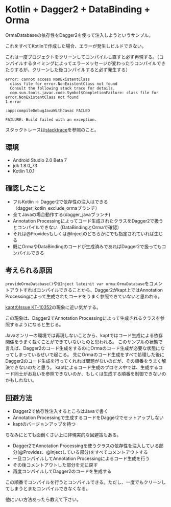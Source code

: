 # Kotlin + Dagger2 + DataBinding + Orma

OrmaDatabaseの依存性をDagger2を使って注入しようというサンプル。

これをすべてKotlinで作成した場合、エラーが発生しビルドできない。

これは一度プロジェクトをクリーンしてコンパイルし直すと必ず再現する。（コンパイルするタイミングによってエラーメッセージが変わったりコンパイルできたりするが、クリーンした後コンパイルすると必ず発生する）

```
error: cannot access NonExistentClass
  class file for error.NonExistentClass not found
  Consult the following stack trace for details.
  com.sun.tools.javac.code.Symbol$CompletionFailure: class file for error.NonExistentClass not found
1 error

:app:compileDebugJavaWithJavac FAILED

FAILURE: Build failed with an exception.
```

スタックトレースは[stacktrace](stacktrace)を参照のこと。

## 環境

+ Android Studio 2.0 Beta 7
+ jdk 1.8.0_73
+ Kotlin 1.0.1

## 確認したこと

+ フルKotlin ＋ Dagger2で依存性の注入はできる（dagger_kotlin_exclude_ormaブランチ）
+ 全てJavaの場合動作する(dagger_javaブランチ)
+ Annotation Processingによってコード生成されたクラスをDagger2で扱うとコンパイルできない（DataBindingとOrmaで確認）
+ それは@Providesもしくは@Injectのどちらかにでも指定されていれば生じる
+ 既にOrmaやDataBindingのコードが生成済みであればDagger2で扱ってもコンパイルできる

## 考えられる原因

`provideOrmaDatabase()`や`@Inject lateinit var orma:OrmaDatabase`をコメントアウトすればコンパイルできることから、Dagger2がkapt上ではAnnotation Processingによって生成されたコードをうまく参照できていないと思われる。

[kaptのIssue KT-10352](https://youtrack.jetbrains.com/issue/KT-10352)の現象に近い気がする。

この現象は、Dagger2でAnnotation Processingによって生成されるクラスを参照するようになると生じる。

Javaオンリーの環境では再現しないことから、kaptではコード生成による依存関係をうまく裁くことができていないものと思われる。
このサンプルの状態で言えば、Dagger2のコード生成をするのにOrmaのコード生成が必要な状態になってしまっているせいで起こる。
先にOrmaのコード生成をすべて処理した後にDagger2のコード生成を行ってくれれば問題がないのだが、その順番をうまく解決できないのだと思う。
kaptによるコード生成のプロセス中では、生成するコード同士がお互いを参照できないのか、もしくは生成する順番を制御できないのかもしれない。

## 回避方法

+ Dagger2で依存性注入するところはJavaで書く
+ Annotation Processingで生成するコードをDagger2でセットアップしない
+ kaptのバージョンアップを待つ

ちなみにとても面倒くさい上に非現実的な回避策もある。

+ Dagger2でAnnotation Processingを使うクラスの依存性を注入している部分(@Provides、@Injectしている部分)をすべてコメントアウトする
+ 一旦コンパイルしてAnnotation Processingによるコード生成を行う
+ その後コメントアウトした部分を元に戻す
+ 再度コンパイルしてDagger2のコードを生成する

この順番でコンパイルを行うとコンパイルできる。ただし、一度でもクリーンしてしまうとまたコンパイルできなくなる。

他にいい方法あったら教えて下さい。
